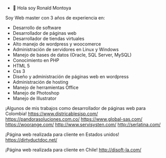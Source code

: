 - 👋 Hola soy Ronald Montoya

Soy Web master con 3 años de experiencia en:

* Desarrollo de software
* Desarrollador de páginas web
* Desarrollador de tiendas virtuales
* Alto manejo de wordpress y woocomerce 
* Administración de servidores en Linux y Windows
* Manejo de bases de datos (Oracle, SQL Server, MySQL)
* Conocimiento en PHP
* HTML 5
* Css 3
* Diseño y administración de páginas web en wordpress
* Administración de hosting
* Manejo de herramientas Office
* Manejo de Photoshop
* Manejo de Illustrator

¡Algunos de mis trabajos como desarrollador de páginas web para Colombia!
https://www.districablesisp.com/
https://pandorasoluciones.com.co/
https://www.global-sas.com/
https://woorange.com/
http://www.servisysten.com/
http://serlatina.com/

¡Página web realizada para cliente en Estados unidos!
https://dirtyductdoc.net/

¡Página web realizada para cliente en Chile!
http://disoft-la.com/



